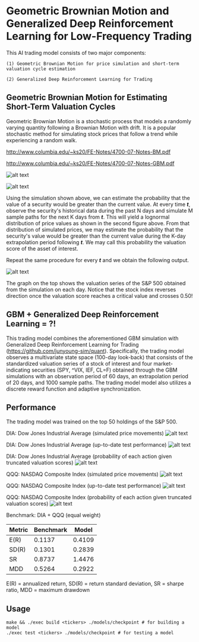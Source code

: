 # Geometric Brownian Motion and Generalized Deep Reinforcement Learning for Low-Frequency Trading

This AI trading model consists of two major components:

    (1) Geometric Brownian Motion for price simulation and short-term valuation cycle estimation

    (2) Generalized Deep Reinforcement Learning for Trading

## Geometric Brownian Motion for Estimating Short-Term Valuation Cycles

Geometric Brownian Motion is a stochastic process that models a randomly varying quantity following a Brownian Motion with drift. It is a popular stochastic method for simulating stock prices that follow a trend while experiencing a random walk.

http://www.columbia.edu/~ks20/FE-Notes/4700-07-Notes-BM.pdf

http://www.columbia.edu/~ks20/FE-Notes/4700-07-Notes-GBM.pdf

![alt text](https://github.com/junyoung-sim/gbm-drl-quant/blob/main/etc/gbm_sample_path.png)

![alt text](https://github.com/junyoung-sim/gbm-drl-quant/blob/main/etc/gbm_lognormal_prices.png)

Using the simulation shown above, we can estimate the probability that the value of a security would be greater than the current value. At every time ***t***, observe the security's historical data during the past N days and simulate M sample paths for the next K days from ***t***. This will yield a lognormal distribution of price values as shown in the second figure above. From that distribution of simulated prices, we may estimate the probability that the security's value would be greater than the current value during the K-day extrapolation period following ***t***. We may call this probability the valuation score of the asset of interest.

Repeat the same procedure for every ***t*** and we obtain the following output.

![alt text](https://github.com/junyoung-sim/gbm-drl-quant/blob/main/etc/valuation_cycle_example.png)

The graph on the top shows the valuation series of the S&P 500 obtained from the simulation on each day. Notice that the stock index reverses direction once the valuation score reaches a critical value and crosses 0.50!

## GBM + Generalized Deep Reinforcement Learning = ?!

This trading model combines the aforementioned GBM simulation with Generalized Deep Reinforcement Learning for Trading (https://github.com/junyoung-sim/quant). Specifically, the trading model observes a multivariate state space (100-day look-back) that consists of the standardized valuation series of a stock of interest and four market-indicating securities (SPY, ^VIX, IEF, CL=F) obtained through the GBM simulations with an observation period of 60 days, an extrapolation period of 20 days, and 1000 sample paths. The trading model model also utilizes a discrete reward function and adaptive synchronization.

## Performance

The trading model was trained on the top 50 holdings of the S&P 500.

DIA: Dow Jones Industrial Average (simulated price movements)
![alt text](https://github.com/junyoung-sim/gbm-drl-quant/blob/main/res/DIA-sim.png)

DIA: Dow Jones Industrial Average (up-to-date test performance)
![alt text](https://github.com/junyoung-sim/gbm-drl-quant/blob/main/res/DIA-test.png)

DIA: Dow Jones Industrial Average (probability of each action given truncated valuation scores)
![alt text](https://github.com/junyoung-sim/gbm-drl-quant/blob/main/res/DIA-analytics.png)

QQQ: NASDAQ Composite Index (simulated price movements)
![alt text](https://github.com/junyoung-sim/gbm-drl-quant/blob/main/res/QQQ-sim.png)

QQQ: NASDAQ Composite Index (up-to-date test performance)
![alt text](https://github.com/junyoung-sim/gbm-drl-quant/blob/main/res/QQQ-test.png)

QQQ: NASDAQ Composite Index (probability of each action given truncated valuation scores)
![alt text](https://github.com/junyoung-sim/gbm-drl-quant/blob/main/res/QQQ-analytics.png)

Benchmark: DIA + QQQ (equal weight)

| Metric | Benchmark | Model  |
|--------|-----------|--------|
| E(R)   | 0.1137    | 0.4109 |
| SD(R)  | 0.1301    | 0.2839 |
| SR     | 0.8737    | 1.4476 |
| MDD    | 0.5264    | 0.2922 |

E(R) = annualized return, SD(R) = return standard deviation, SR = sharpe ratio, MDD = maximum drawdown

## Usage

~~~
make && ./exec build <tickers> ./models/checkpoint # for building a model
./exec test <tickers> ./models/checkpoint # for testing a model
~~~